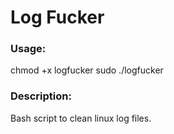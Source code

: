 # Log Fucker

### Usage:

chmod +x logfucker
sudo ./logfucker

### Description: 

Bash script to clean linux log files.
